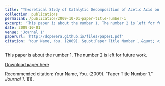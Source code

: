 ```yaml
---
title: "Theoretical Study of Catalytic Decomposition of Acetic Acid on MgO nanosurface "
collection: publications
permalink: /publication/2009-10-01-paper-title-number-1
excerpt: 'This paper is about the number 1. The number 2 is left for future work.'
date: 2009-10-01
venue: 'Journal 1'
paperurl: 'http://dcperera.github.io/files/paper1.pdf'
citation: 'Your Name, You. (2009). &quot;Paper Title Number 1.&quot; <i>Journal 1</i>. 1(1).'
---
```

This paper is about the number 1. The number 2 is left for future work.

[Download paper here](http://dcperera.github.io/files/paper1.pdf)

Recommended citation: Your Name, You. (2009). "Paper Title Number 1." <i>Journal 1</i>. 1(1).
